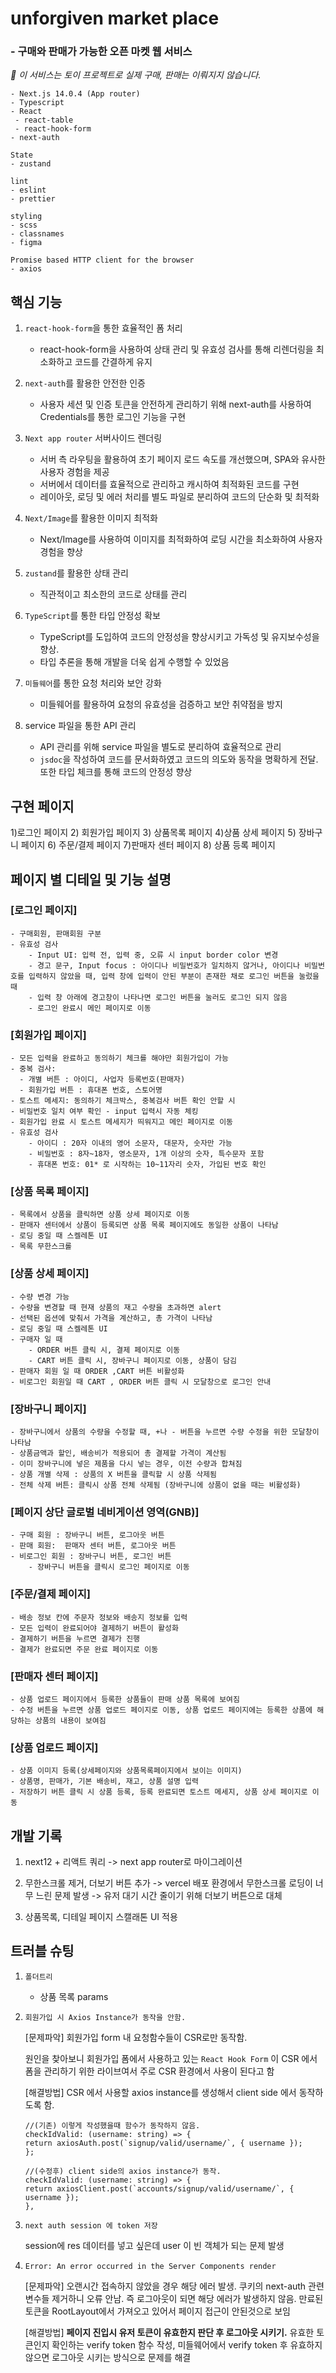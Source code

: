 # unforgiven market place

### - 구매와 판매가 가능한 오픈 마켓 웹 서비스

<span>_🙌 이 서비스는 토이 프로젝트로 실제 구매, 판매는 이뤄지지 않습니다._</span>

```
- Next.js 14.0.4 (App router)
- Typescript
- React
 - react-table
 - react-hook-form
- next-auth

State
- zustand

lint
- eslint
- prettier

styling
- scss
- classnames
- figma

Promise based HTTP client for the browser
- axios
```

## 핵심 기능

1.  `react-hook-form`을 통한 효율적인 폼 처리
    - react-hook-form을 사용하여 상태 관리 및 유효성 검사를 통해 리렌더링을 최소화하고 코드를 간결하게 유지
2.  `next-auth`를 활용한 안전한 인증
    - 사용자 세션 및 인증 토큰을 안전하게 관리하기 위해 next-auth를 사용하여 Credentials를 통한 로그인 기능을 구현
3.  `Next app router` 서버사이드 렌더링

    - 서버 측 라우팅을 활용하여 초기 페이지 로드 속도를 개선했으며, SPA와 유사한 사용자 경험을 제공
    - 서버에서 데이터를 효율적으로 관리하고 캐시하여 최적화된 코드를 구현
    - 레이아웃, 로딩 및 에러 처리를 별도 파일로 분리하여 코드의 단순화 및 최적화

4.  `Next/Image`를 활용한 이미지 최적화

    - Next/Image를 사용하여 이미지를 최적화하여 로딩 시간을 최소화하여 사용자 경험을 향상

5.  `zustand`를 활용한 상태 관리

    - 직관적이고 최소한의 코드로 상태를 관리

6.  `TypeScript`를 통한 타입 안정성 확보

    - TypeScript를 도입하여 코드의 안정성을 향상시키고 가독성 및 유지보수성을 향상.
    - 타입 추론을 통해 개발을 더욱 쉽게 수행할 수 있었음

7.  `미들웨어`를 통한 요청 처리와 보안 강화

    - 미들웨어를 활용하여 요청의 유효성을 검증하고 보안 취약점을 방지

8.  service 파일을 통한 API 관리

    - API 관리를 위해 service 파일을 별도로 분리하여 효율적으로 관리
    - `jsdoc`을 작성하여 코드를 문서화하였고 코드의 의도와 동작을 명확하게 전달. 또한 타입 체크를 통해 코드의 안정성 향상

## **구현 페이지**

1)로그인 페이지 2) 회원가입 페이지 3) 상품목록 페이지 4)상품 상세 페이지 5) 장바구니 페이지 6) 주문/결제 페이지 7)판매자 센터 페이지 8) 상품 등록 페이지

## 페이지 별 디테일 및 기능 설명

### [로그인 페이지]

    - 구매회원, 판매회원 구분
    - 유효성 검사
        - Input UI: 입력 전, 입력 중, 오류 시 input border color 변경
        - 경고 문구, Input focus : 아이디나 비밀번호가 일치하지 않거나, 아이디나 비밀번호를 입력하지 않았을 때, 입력 창에 입력이 안된 부분이 존재한 채로 로그인 버튼을 눌렀을 때
        - 입력 창 아래에 경고창이 나타나면 로그인 버튼을 눌러도 로그인 되지 않음
        - 로그인 완료시 메인 페이지로 이동

### [회원가입 페이지]

    - 모든 입력을 완료하고 동의하기 체크를 해야만 회원가입이 가능
    - 중복 검사:
      - 개별 버튼 : 아이디, 사업자 등록번호(판매자)
      - 회원가입 버튼 : 휴대폰 번호, 스토어명
    - 토스트 메세지: 동의하기 체크박스, 중복검사 버튼 확인 안할 시
    - 비밀번호 일치 여부 확인 - input 입력시 자동 체킹
    - 회원가입 완료 시 토스트 메세지가 띄워지고 메인 페이지로 이동
    - 유효성 검사
        - 아이디 : 20자 이내의 영어 소문자, 대문자, 숫자만 가능
        - 비밀번호 : 8자~18자, 영소문자, 1개 이상의 숫자, 특수문자 포함
        - 휴대폰 번호: 01* 로 시작하는 10~11자리 숫자, 가입된 번호 확인

### [상품 목록 페이지]

    - 목록에서 상품을 클릭하면 상품 상세 페이지로 이동
    - 판매자 센터에서 상품이 등록되면 상품 목록 페이지에도 동일한 상품이 나타남
    - 로딩 중일 때 스켈레톤 UI
    - 목록 무한스크롤

### [상품 상세 페이지]

    - 수량 변경 가능
    - 수량을 변경할 때 현재 상품의 재고 수량을 초과하면 alert
    - 선택된 옵션에 맞춰서 가격을 계산하고, 총 가격이 나타남
    - 로딩 중일 때 스켈레톤 UI
    - 구매자 일 때
        - ORDER 버튼 클릭 시, 결제 페이지로 이동
        - CART 버튼 클릭 시, 장바구니 페이지로 이동, 상품이 담김
    - 판매자 회원 일 때 ORDER ,CART 버튼 비활성화
    - 비로그인 회원일 때 CART , ORDER 버튼 클릭 시 모달창으로 로그인 안내

### [장바구니 페이지]

    - 장바구니에서 상품의 수량을 수정할 때, +나 - 버튼을 누르면 수량 수정을 위한 모달창이 나타남
    - 상품금액과 할인, 배송비가 적용되어 총 결제할 가격이 계산됨
    - 이미 장바구니에 넣은 제품을 다시 넣는 경우, 이전 수량과 합쳐짐
    - 상품 개별 삭제 : 상품의 X 버튼을 클릭할 시 상품 삭제됨
    - 전체 삭제 버튼: 클릭시 상품 전체 삭제됨 (장바구니에 상품이 없을 때는 비활성화)

### [페이지 상단 글로벌 네비게이션 영역(GNB)]

    - 구매 회원 : 장바구니 버튼, 로그아웃 버튼
    - 판매 회원:  판매자 센터 버튼, 로그아웃 버튼
    - 비로그인 회원 : 장바구니 버튼, 로그인 버튼
        - 장바구니 버튼을 클릭시 로그인 페이지로 이동

### [주문/결제 페이지]

    - 배송 정보 칸에 주문자 정보와 배송지 정보를 입력
    - 모든 입력이 완료되어야 결제하기 버튼이 활성화
    - 결제하기 버튼을 누르면 결제가 진행
    - 결제가 완료되면 주문 완료 페이지로 이동

### [판매자 센터 페이지]

    - 상품 업로드 페이지에서 등록한 상품들이 판매 상품 목록에 보여짐
    - 수정 버튼을 누르면 상품 업로드 페이지로 이동, 상품 업로드 페이지에는 등록한 상품에 해당하는 상품의 내용이 보여짐

### [상품 업로드 페이지]

    - 상품 이미지 등록(상세페이지와 상품목록페이지에서 보이는 이미지)
    - 상품명, 판매가, 기본 배송비, 재고, 상품 설명 입력
    - 저장하기 버튼 클릭 시 상품 등록, 등록 완료되면 토스트 메세지, 상품 상세 페이지로 이동

## 개발 기록

1. next12 + 리액트 쿼리
   -> next app router로 마이그레이션

2. 무한스크롤 제거, 더보기 버튼 추가
   -> vercel 배포 환경에서 무한스크롤 로딩이 너무 느린 문제 발생
   -> 유저 대기 시간 줄이기 위해 더보기 버튼으로 대체

3. 상품목록, 디테일 페이지 스캘래톤 UI 적용

## 트러블 슈팅

1. `폴더트리`

   - 상품 목록 params

2. `회원가입 시 Axios Instance가 동작을 안함.`

   [문제파악]
   회원가입 form 내 요청함수들이 CSR로만 동작함.

   원인을 찾아보니 회원가입 폼에서 사용하고 있는 `React Hook Form` 이 CSR 에서 폼을 관리하기 위한 라이브여서 주로 CSR 환경에서 사용이 된다고 함

   [해결방법]
   CSR 에서 사용할 axios instance를 생성해서 client side 에서 동작하도록 함.

   ```tsx
   //(기존) 이렇게 작성했을때 함수가 동작하지 않음.
   checkIdValid: (username: string) => {
   return axiosAuth.post(`signup/valid/username/`, { username });
   };

   //(수정후) client side의 axios instance가 동작.
   checkIdValid: (username: string) => {
   return axiosClient.post(`accounts/signup/valid/username/`, { username });
   },
   ```

3. `next auth session 에 token 저장`

   session에 res 데이터를 넣고 싶은데 user 이 빈 객체가 되는 문제 발생

4. `Error: An error occurred in the Server Components render`

   [문제파악]
   오랜시간 접속하지 않았을 경우 해당 에러 발생.
   쿠키의 next-auth 관련 변수들 제거하니 오류 안남.
   즉 로그아웃이 되면 해당 에러가 발생하지 않음.
   만료된 토큰을 RootLayout에서 가져오고 있어서 페이지 접근이 안된것으로 보임

   [해결방법]
   **페이지 진입시 유저 토큰이 유효한지 판단 후 로그아웃 시키기.**
   유효한 토큰인지 확인하는 verify token 함수 작성,
   미들웨어에서 verify token 후 유효하지 않으면 로그아웃 시키는 방식으로 문제를 해결
